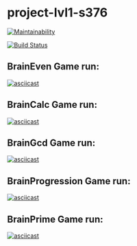 # project-lvl1-s376

[![Maintainability](https://api.codeclimate.com/v1/badges/7e3f39d2d7d6b23ccab0/maintainability)](https://codeclimate.com/github/Dael777/project-lvl1-s388/maintainability)

[![Build Status](https://travis-ci.org/Dael777/Brain-Games.svg?branch=master)](https://travis-ci.org/Dael777/Brain-Games)

<h2>BrainEven Game run:</h2>

[![asciicast](https://asciinema.org/a/I7ZI27QPywAcO8mQs961JlivS.svg)](https://asciinema.org/a/I7ZI27QPywAcO8mQs961JlivS)

<h2>BrainCalc Game run:</h2>

[![asciicast](https://asciinema.org/a/yNz1QxhI72gDz2uBoIeleWYR7.svg)](https://asciinema.org/a/yNz1QxhI72gDz2uBoIeleWYR7)

<h2>BrainGcd Game run:</h2>

[![asciicast](https://asciinema.org/a/kCFUWCCvM9TbdXOmylACeln96.svg)](https://asciinema.org/a/kCFUWCCvM9TbdXOmylACeln96)

<h2>BrainProgression Game run:</h2>

[![asciicast](https://asciinema.org/a/vJ5RzvwPWABBPR0bS8jv1btwf.svg)](https://asciinema.org/a/vJ5RzvwPWABBPR0bS8jv1btwf)

<h2>BrainPrime Game run:</h2>

[![asciicast](https://asciinema.org/a/N0NIqH5k1hB1X9ItYBVlvn6lr.svg)](https://asciinema.org/a/N0NIqH5k1hB1X9ItYBVlvn6lr)
